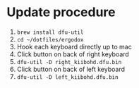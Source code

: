 # Update procedure

1. `brew install dfu-util`
1. `cd ~/dotfiles/ergodox`
1. Hook each keyboard directly up to mac
1. Click button on back of right keyboard
1. `dfu-util -D right_kiibohd.dfu.bin`
1. Click button on back of left keyboard
1. `dfu-util -D left_kiibohd.dfu.bin`
